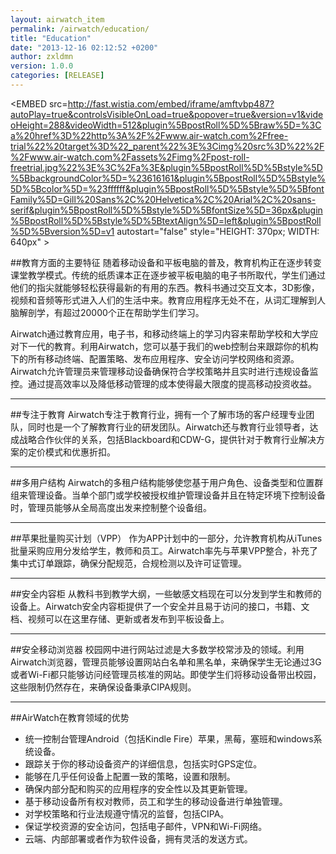 ```yaml
---
layout: airwatch_item
permalink: /airwatch/education/
title: "Education"
date: "2013-12-16 02:12:52 +0200"
author: zxldmn
version: 1.0.0
categories: [RELEASE]
---
```


<EMBED src=http://fast.wistia.com/embed/iframe/amftvbp487?autoPlay=true&controlsVisibleOnLoad=true&popover=true&version=v1&videoHeight=288&videoWidth=512&plugin%5BpostRoll%5D%5Braw%5D=%3Ca%20href%3D%22http%3A%2F%2Fwww.air-watch.com%2Ffree-trial%22%20target%3D%22_parent%22%3E%3Cimg%20src%3D%22%2F%2Fwww.air-watch.com%2Fassets%2Fimg%2Fpost-roll-freetrial.jpg%22%3E%3C%2Fa%3E&plugin%5BpostRoll%5D%5Bstyle%5D%5BbackgroundColor%5D=%23616161&plugin%5BpostRoll%5D%5Bstyle%5D%5Bcolor%5D=%23ffffff&plugin%5BpostRoll%5D%5Bstyle%5D%5BfontFamily%5D=Gill%20Sans%2C%20Helvetica%2C%20Arial%2C%20sans-serif&plugin%5BpostRoll%5D%5Bstyle%5D%5BfontSize%5D=36px&plugin%5BpostRoll%5D%5Bstyle%5D%5BtextAlign%5D=left&plugin%5BpostRoll%5D%5Bversion%5D=v1 autostart="false" style="HEIGHT: 370px; WIDTH: 640px" >
</EMBED>

##教育方面的主要特征
随着移动设备和平板电脑的普及，教育机构正在逐步转变课堂教学模式。传统的纸质课本正在逐步被平板电脑的电子书所取代，学生们通过他们的指尖就能够轻松获得最新的有用的东西。教科书通过交互文本，3D影像，视频和音频等形式进入人们的生活中来。教育应用程序无处不在，从词汇理解到人脑解剖学，有超过20000个正在帮助学生们学习。

Airwatch通过教育应用，电子书，和移动终端上的学习内容来帮助学校和大学应对下一代的教育。利用Airwatch，您可以基于我们的web控制台来跟踪你的机构下的所有移动终端、配置策略、发布应用程序、安全访问学校网络和资源。Airwatch允许管理员来管理移动设备确保符合学校策略并且实时进行违规设备监控。通过提高效率以及降低移动管理的成本使得最大限度的提高移动投资收益。

-------------------------------------------
##专注于教育
Airwatch专注于教育行业，拥有一个了解市场的客户经理专业团队，同时也是一个了解教育行业的研发团队。Airwatch还与教育行业领导者，达成战略合作伙伴的关系，包括Blackboard和CDW-G，提供针对于教育行业解决方案的定价模式和优惠折扣。

-------------------------------------------
##多用户结构
Airwatch的多租户结构能够使您基于用户角色、设备类型和位置群组来管理设备。当单个部门或学校被授权维护管理设备并且在特定环境下控制设备时，管理员能够从全局高度出发来控制整个设备组。

-------------------------------------------
##苹果批量购买计划（VPP）
作为APP计划中的一部分，允许教育机构从iTunes批量采购应用分发给学生，教师和员工。Airwatch率先与苹果VPP整合，补充了集中式订单跟踪，确保分配规范，合规检测以及许可证管理。

-------------------------------------------
##安全内容柜
从教科书到教学大纲，一些敏感文档现在可以分发到学生和教师的设备上。Airwatch安全内容柜提供了一个安全并且易于访问的接口，书籍、文档、视频可以在这里存储、更新或者发布到平板设备上。

-------------------------------------------
##安全移动浏览器
校园网中进行网站过滤是大多数学校常涉及的领域。利用Airwatch浏览器，管理员能够设置网站白名单和黑名单，来确保学生无论通过3G或者Wi-Fi都只能够访问经管理员核准的网站。即使学生们将移动设备带出校园，这些限制仍然存在，来确保设备秉承CIPA规则。

-------------------------------------------
##AirWatch在教育领域的优势
*	统一控制台管理Android（包括Kindle Fire）苹果，黑莓，塞班和windows系统设备。
*	跟踪关于你的移动设备资产的详细信息，包括实时GPS定位。
*	能够在几乎任何设备上配置一致的策略，设置和限制。
*	确保内部分配和购买的应用程序的安全性以及其更新管理。
*	基于移动设备所有权对教师，员工和学生的移动设备进行单独管理。
*	对学校策略和行业法规遵守情况的监督，包括CIPA。
*	保证学校资源的安全访问，包括电子邮件，VPN和Wi-Fi网络。
*	云端、内部部署或者作为软件设备，拥有灵活的发送方式。
